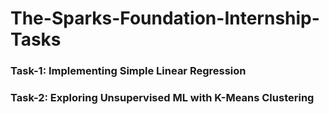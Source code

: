 # The-Sparks-Foundation-Internship-Tasks

### Task-1: Implementing Simple Linear Regression
### Task-2: Exploring Unsupervised ML with K-Means Clustering
